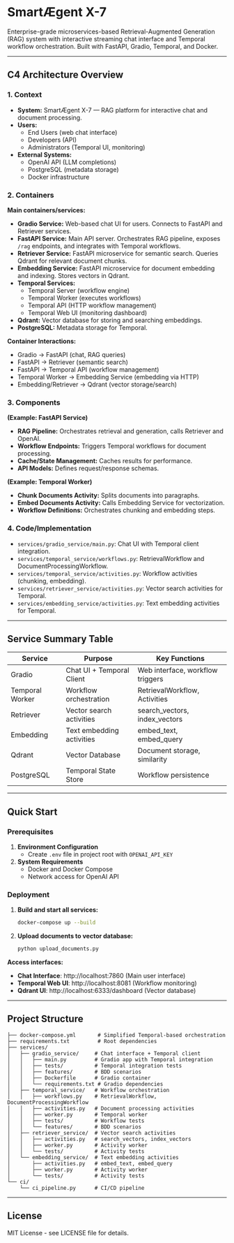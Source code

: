 # SmartÆgent X-7

Enterprise-grade microservices-based Retrieval-Augmented Generation (RAG) system with interactive streaming chat interface and Temporal workflow orchestration. Built with FastAPI, Gradio, Temporal, and Docker.

---

## C4 Architecture Overview

### 1. Context
- **System:** SmartÆgent X-7 — RAG platform for interactive chat and document processing.
- **Users:**
  - End Users (web chat interface)
  - Developers (API)
  - Administrators (Temporal UI, monitoring)
- **External Systems:**
  - OpenAI API (LLM completions)
  - PostgreSQL (metadata storage)
  - Docker infrastructure

### 2. Containers
**Main containers/services:**
- **Gradio Service:** Web-based chat UI for users. Connects to FastAPI and Retriever services.
- **FastAPI Service:** Main API server. Orchestrates RAG pipeline, exposes `/rag` endpoints, and integrates with Temporal workflows.
- **Retriever Service:** FastAPI microservice for semantic search. Queries Qdrant for relevant document chunks.
- **Embedding Service:** FastAPI microservice for document embedding and indexing. Stores vectors in Qdrant.
- **Temporal Services:**
  - Temporal Server (workflow engine)
  - Temporal Worker (executes workflows)
  - Temporal API (HTTP workflow management)
  - Temporal Web UI (monitoring dashboard)
- **Qdrant:** Vector database for storing and searching embeddings.
- **PostgreSQL:** Metadata storage for Temporal.

**Container Interactions:**
- Gradio → FastAPI (chat, RAG queries)
- FastAPI → Retriever (semantic search)
- FastAPI → Temporal API (workflow management)
- Temporal Worker → Embedding Service (embedding via HTTP)
- Embedding/Retriever → Qdrant (vector storage/search)

### 3. Components
**(Example: FastAPI Service)**
- **RAG Pipeline:** Orchestrates retrieval and generation, calls Retriever and OpenAI.
- **Workflow Endpoints:** Triggers Temporal workflows for document processing.
- **Cache/State Management:** Caches results for performance.
- **API Models:** Defines request/response schemas.

**(Example: Temporal Worker)**
- **Chunk Documents Activity:** Splits documents into paragraphs.
- **Embed Documents Activity:** Calls Embedding Service for vectorization.
- **Workflow Definitions:** Orchestrates chunking and embedding steps.

### 4. Code/Implementation
- `services/gradio_service/main.py`: Chat UI with Temporal client integration.
- `services/temporal_service/workflows.py`: RetrievalWorkflow and DocumentProcessingWorkflow.
- `services/temporal_service/activities.py`: Workflow activities (chunking, embedding).
- `services/retriever_service/activities.py`: Vector search activities for Temporal.
- `services/embedding_service/activities.py`: Text embedding activities for Temporal.

---

## Service Summary Table

| Service           | Purpose                        | Key Functions                     |
|-------------------|-------------------------------|-----------------------------------|
| Gradio            | Chat UI + Temporal Client     | Web interface, workflow triggers |
| Temporal Worker   | Workflow orchestration        | RetrievalWorkflow, Activities     |
| Retriever         | Vector search activities      | search_vectors, index_vectors     |
| Embedding         | Text embedding activities     | embed_text, embed_query           |
| Qdrant            | Vector Database               | Document storage, similarity      |
| PostgreSQL        | Temporal State Store          | Workflow persistence              |

---

## Quick Start

### Prerequisites
1. **Environment Configuration**
   - Create `.env` file in project root with `OPENAI_API_KEY`
2. **System Requirements**
   - Docker and Docker Compose
   - Network access for OpenAI API

### Deployment
1. **Build and start all services:**
   ```bash
   docker-compose up --build
   ```
2. **Upload documents to vector database:**
   ```bash
   python upload_documents.py
   ```

**Access interfaces:**
- **Chat Interface**: http://localhost:7860 (Main user interface)
- **Temporal Web UI**: http://localhost:8081 (Workflow monitoring)
- **Qdrant UI**: http://localhost:6333/dashboard (Vector database)

---

## Project Structure

```
├── docker-compose.yml       # Simplified Temporal-based orchestration
├── requirements.txt         # Root dependencies  
├── services/
│   ├── gradio_service/     # Chat interface + Temporal client
│   │   ├── main.py         # Gradio app with Temporal integration
│   │   ├── tests/          # Temporal integration tests
│   │   ├── features/       # BDD scenarios
│   │   ├── Dockerfile      # Gradio container
│   │   └── requirements.txt # Gradio dependencies
│   ├── temporal_service/   # Workflow orchestration
│   │   ├── workflows.py    # RetrievalWorkflow, DocumentProcessingWorkflow
│   │   ├── activities.py   # Document processing activities
│   │   ├── worker.py       # Temporal worker
│   │   ├── tests/          # Workflow tests
│   │   └── features/       # BDD scenarios
│   ├── retriever_service/  # Vector search activities
│   │   ├── activities.py   # search_vectors, index_vectors
│   │   ├── worker.py       # Activity worker
│   │   └── tests/          # Activity tests
│   └── embedding_service/  # Text embedding activities
│       ├── activities.py   # embed_text, embed_query
│       ├── worker.py       # Activity worker
│       └── tests/          # Activity tests
└── ci/
    └── ci_pipeline.py      # CI/CD pipeline
```

---

## License

MIT License - see LICENSE file for details.
